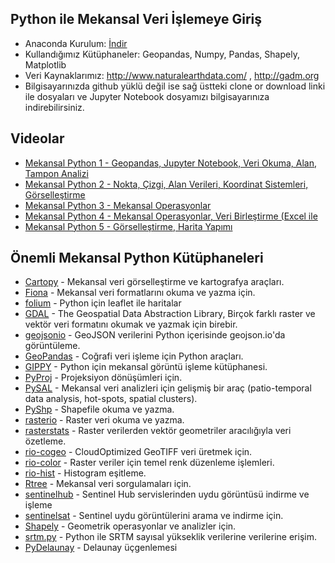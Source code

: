 ##  Python ile Mekansal Veri İşlemeye Giriş

* Anaconda Kurulum: [İndir](https://www.anaconda.com/products/individual)
* Kullandığımız Kütüphaneler: Geopandas, Numpy, Pandas, Shapely, Matplotlib
* Veri Kaynaklarımız: http://www.naturalearthdata.com/ , http://gadm.org
* Bilgisayarınızda github yüklü değil ise sağ üstteki clone or download linki ile dosyaları ve Jupyter Notebook dosyamızı bilgisayarınıza indirebilirsiniz.

## Videolar

* [Mekansal Python 1 - Geopandas, Jupyter Notebook, Veri Okuma, Alan, Tampon Analizi](https://www.youtube.com/watch?v=NOMWTHSrlvI)
* [Mekansal Python 2 - Nokta, Çizgi, Alan Verileri, Koordinat Sistemleri, Görselleştirme](https://www.youtube.com/watch?v=JX9S7tPnrzQ)
* [Mekansal Python 3 - Mekansal Operasyonlar](https://www.youtube.com/watch?v=r2PfCK26ZL8)
* [Mekansal Python 4 - Mekansal Operasyonlar, Veri Birleştirme (Excel ile](https://www.youtube.com/watch?v=O9NrAiDGxhs)
* [Mekansal Python 5 - Görselleştirme, Harita Yapımı](https://www.youtube.com/watch?v=gofAu-jHkEw)

## Önemli Mekansal Python Kütüphaneleri 

* [Cartopy](http://scitools.org.uk/cartopy/) - Mekansal veri görselleştirme ve kartografya araçları.
* [Fiona](http://toblerity.org/fiona/) - Mekansal veri formatlarını okuma ve yazma için.
* [folium](https://github.com/python-visualization/folium) - Python için leaflet ile haritalar
* [GDAL](https://anaconda.org/conda-forge/gdal) - The Geospatial Data Abstraction Library, Birçok farklı raster ve vektör veri formatını okumak ve yazmak için birebir.
* [geojsonio](https://github.com/jwass/geojsonio.py) - GeoJSON verilerini Python içerisinde geojson.io'da görüntüleme. 
* [GeoPandas](https://github.com/geopandas/geopandas) - Coğrafi veri işleme için Python araçları.
* [GIPPY](https://github.com/gipit/gippy) - Python için mekansal görüntü işleme kütüphanesi.
* [PyProj](https://github.com/jswhit/pyproj) - Projeksiyon dönüşümleri için.
* [PySAL](https://pysal.org/pysal/) - Mekansal veri analizleri için gelişmiş bir araç (patio-temporal data analysis, hot-spots, spatial clusters).
* [PyShp](https://github.com/GeospatialPython/pyshp) - Shapefile okuma ve yazma.
* [rasterio](https://github.com/mapbox/rasterio) - Raster veri okuma ve yazma.
* [rasterstats](https://github.com/perrygeo/python-rasterstats/) - Raster verilerden vektör geometriler aracılığıyla veri özetleme.
* [rio-cogeo](https://github.com/mapbox/rio-cogeo) - CloudOptimized GeoTIFF veri üretmek için.   
* [rio-color](https://github.com/mapbox/rio-color) - Raster veriler için temel renk düzenleme işlemleri.
* [rio-hist](https://github.com/mapbox/rio-hist) - Histogram eşitleme.
* [Rtree](http://toblerity.org/rtree/) - Mekansal veri sorgulamaları için.
* [sentinelhub](https://github.com/sentinel-hub/sentinelhub-py) - Sentinel Hub servislerinden uydu görüntüsü indirme ve işleme
* [sentinelsat](https://github.com/sentinelsat/sentinelsat) - Sentinel uydu görüntülerini arama ve indirme için. 
* [Shapely](https://pypi.python.org/pypi/Shapely) - Geometrik operasyonlar ve analizler için.
* [srtm.py](https://github.com/tkrajina/srtm.py) - Python ile SRTM sayısal yükseklik verilerine verilerine erişim.
* [PyDelaunay](https://github.com/bennycheung/PyDelaunay) - Delaunay üçgenlemesi
